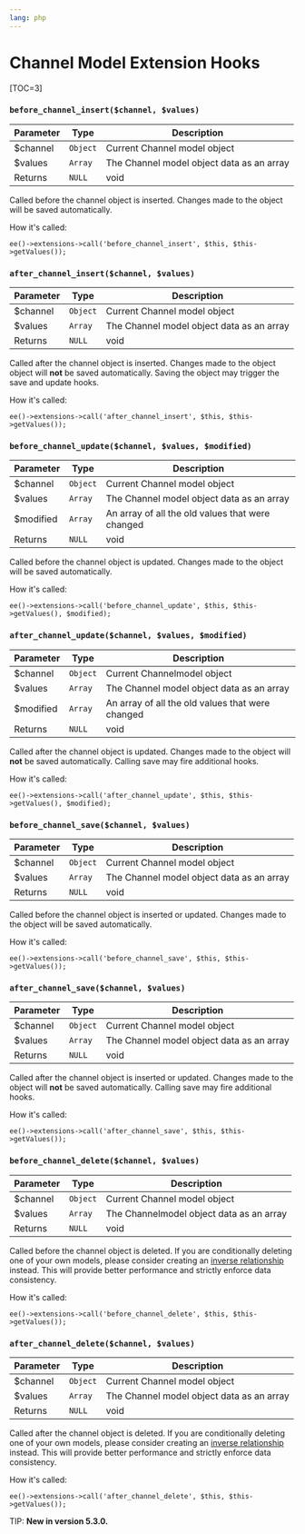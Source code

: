 ```yaml
---
lang: php
---
```


<!--
    This source file is part of the open source project
    ExpressionEngine User Guide (https://github.com/ExpressionEngine/ExpressionEngine-User-Guide)

    @link      https://expressionengine.com/
    @copyright Copyright (c) 2003-2019, EllisLab Corp. (https://ellislab.com)
    @license   https://expressionengine.com/license Licensed under Apache License, Version 2.0
-->

# Channel Model Extension Hooks

[TOC=3]

### `before_channel_insert($channel, $values)`

| Parameter | Type     | Description                                    |
| --------- | -------- | ---------------------------------------------- |
| \$channel | `Object` | Current Channel model object                   |
| \$values  | `Array`  | The Channel model object data as an array      |
| Returns   | `NULL`   | void                                           |

Called before the channel object is inserted. Changes made to the object will be saved automatically.

How it's called:

    ee()->extensions->call('before_channel_insert', $this, $this->getValues());

### `after_channel_insert($channel, $values)`

| Parameter | Type     | Description                                    |
| --------- | -------- | ---------------------------------------------- |
| \$channel | `Object` | Current Channel model object                   |
| \$values  | `Array`  | The Channel model object data as an array      |
| Returns   | `NULL`   | void                                           |

Called after the channel object is inserted. Changes made to the object object will **not** be saved automatically. Saving the object may trigger the save and update hooks.

How it's called:

    ee()->extensions->call('after_channel_insert', $this, $this->getValues());

### `before_channel_update($channel, $values, $modified)`

| Parameter  | Type     | Description                                      |
| ---------- | -------- | ------------------------------------------------ |
| \$channel  | `Object` | Current Channel model object                     |
| \$values   | `Array`  | The Channel model object data as an array        |
| \$modified | `Array`  | An array of all the old values that were changed |
| Returns    | `NULL`   | void                                             |

Called before the channel object is updated. Changes made to the object will be saved automatically.

How it's called:

    ee()->extensions->call('before_channel_update', $this, $this->getValues(), $modified);

### `after_channel_update($channel, $values, $modified)`

| Parameter  | Type     | Description                                      |
| ---------- | -------- | ------------------------------------------------ |
| \$channel  | `Object` | Current Channelmodel object                      |
| \$values   | `Array`  | The Channel model object data as an array        |
| \$modified | `Array`  | An array of all the old values that were changed |
| Returns    | `NULL`   | void                                             |

Called after the channel object is updated. Changes made to the object will **not** be saved automatically. Calling save may fire additional hooks.

How it's called:

    ee()->extensions->call('after_channel_update', $this, $this->getValues(), $modified);

### `before_channel_save($channel, $values)`

| Parameter | Type     | Description                                    |
| --------- | -------- | ---------------------------------------------- |
| \$channel | `Object` | Current Channel model object                   |
| \$values  | `Array`  | The Channel model object data as an array      |
| Returns   | `NULL`   | void                                           |

Called before the channel object is inserted or updated. Changes made to the object will be saved automatically.

How it's called:

    ee()->extensions->call('before_channel_save', $this, $this->getValues());

### `after_channel_save($channel, $values)`

| Parameter | Type     | Description                                    |
| --------- | -------- | ---------------------------------------------- |
| \$channel | `Object` | Current Channel model object                   |
| \$values  | `Array`  | The Channel model object data as an array      |
| Returns   | `NULL`   | void                                           |

Called after the channel object is inserted or updated. Changes made to the object will **not** be saved automatically. Calling save may fire additional hooks.

How it's called:

    ee()->extensions->call('after_channel_save', $this, $this->getValues());

### `before_channel_delete($channel, $values)`

| Parameter | Type     | Description                                    |
| --------- | -------- | ---------------------------------------------- |
| \$channel | `Object` | Current Channel model object                   |
| \$values  | `Array`  | The Channelmodel object data as an array       |
| Returns   | `NULL`   | void                                           |

Called before the channel object is deleted. If you are conditionally deleting one of your own models, please consider creating an [inverse relationship](development/services/model/relating-models.md#inverse-relationships) instead. This will provide better performance and strictly enforce data consistency.

How it's called:

    ee()->extensions->call('before_channel_delete', $this, $this->getValues());

### `after_channel_delete($channel, $values)`

| Parameter | Type     | Description                                    |
| --------- | -------- | ---------------------------------------------- |
| \$channel | `Object` | Current Channel model object                   |
| \$values  | `Array`  | The Channel model object data as an array      |
| Returns   | `NULL`   | void                                           |

Called after the channel object is deleted. If you are conditionally deleting one of your own models, please consider creating an [inverse relationship](development/services/model/relating-models.md#inverse-relationships) instead. This will provide better performance and strictly enforce data consistency.

How it's called:

    ee()->extensions->call('after_channel_delete', $this, $this->getValues());

TIP: **New in version 5.3.0.**
